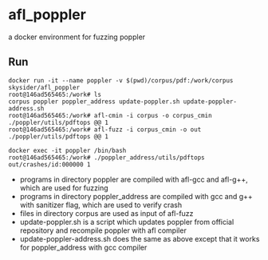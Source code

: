 # afl_poppler
a docker environment for fuzzing poppler

## Run

```shell
docker run -it --name poppler -v $(pwd)/corpus/pdf:/work/corpus skysider/afl_poppler
root@146ad565465:/work# ls
corpus poppler poppler_address update-poppler.sh update-poppler-address.sh
root@146ad565465:/work# afl-cmin -i corpus -o corpus_cmin ./poppler/utils/pdftops @@ 1
root@146ad565465:/work# afl-fuzz -i corpus_cmin -o out ./poppler/utils/pdftops @@ 1

docker exec -it poppler /bin/bash
root@146ad565465:/work# ./poppler_address/utils/pdftops out/crashes/id:000000 1
```

- programs in directory poppler are compiled with afl-gcc and afl-g++, which are used for fuzzing
- programs in directory poppler_address are compiled with gcc and g++ with sanitizer flag, which are used to verify crash
- files in directory corpus are used as input of afl-fuzz
- update-poppler.sh is a script which updates poppler from official repository and recompile poppler with afl compiler
- update-poppler-address.sh does the same as above except that it works for poppler_address with gcc compiler
